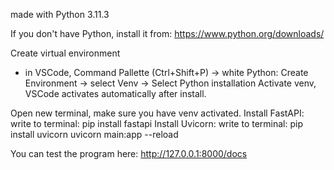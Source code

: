 made with Python 3.11.3

If you don't have Python, install it from: https://www.python.org/downloads/

Create virtual environment
- in VSCode, Command Pallette (Ctrl+Shift+P) -> white Python: Create Environment -> select Venv -> Select Python installation
Activate venv, VSCode activates automatically after install.

Open new terminal, make sure you have venv activated.
Install FastAPI:
write to terminal: pip install fastapi
Install Uvicorn:
write to terminal: pip install uvicorn
uvicorn main:app --reload

You can test the program here: http://127.0.0.1:8000/docs 